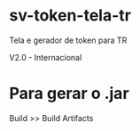 # sv-token-tela-tr
Tela e gerador de token para TR

V2.0 - Internacional

# Para gerar o .jar
Build >> Build Artifacts

